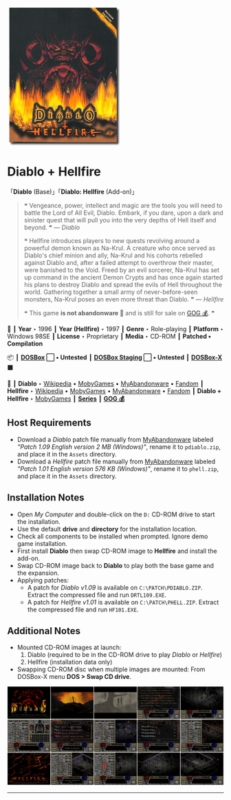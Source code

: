 ![](Thumbnail.png "application-thumbnail")

# Diablo + Hellfire

「**Diablo** (Base)」「**Diablo: Hellfire** (Add-on)」

> ❝ Vengeance, power, intellect and magic are the tools you will need to battle the Lord of All Evil, Diablo. Embark, if you dare, upon a dark and sinister quest that will pull you into the very depths of Hell itself and beyond. ❞ — *Diablo*
>
> ❝ Hellfire introduces players to new quests revolving around a powerful demon known as Na-Krul. A creature who once served as Diablo's chief minion and ally, Na-Krul and his cohorts rebelled against Diablo and, after a failed attempt to overthrow their master, were banished to the Void. Freed by an evil sorcerer, Na-Krul has set up command in the ancient Demon Crypts and has once again started his plans to destroy Diablo and spread the evils of Hell throughout the world. Gathering together a small army of never-before-seen monsters, Na-Krul poses an even more threat than Diablo. ❞ — *Hellfire*
>
> ❝ This game **is not abandonware 🚫** and is still for sale on [GOG 💰](https://www.gog.com/en/game/diablo). ❞
>

📌 ┃ **Year** ‣ 1996 ┃ **Year (Hellfire)** ‣ 1997 ┃ **Genre** ‣ Role-playing ┃ **Platform** ‣ Windows 98SE ┃ **License** ‣ Proprietary ┃ **Media** ‣ CD-ROM ┃ **Patched • Compilation** 

📦 ┃ **[DOSBox](https://www.dosbox.com/) ⬜ • Untested** ┃ **[DOSBox Staging](https://dosbox-staging.github.io/) ⬜ • Untested** ┃ **[DOSBox-X](https://dosbox-x.com/) 🟩** 

📎 ┃ **Diablo** ‣ [Wikipedia](https://en.wikipedia.org/wiki/Diablo_(video_game)) • [MobyGames](https://www.mobygames.com/game/339/diablo/) • [MyAbandonware](https://www.myabandonware.com/game/diablo-3it) • [Fandom](https://diablo.fandom.com/wiki/Diablo_(Game)) ┃ **Hellfire** ‣ [Wikipedia](https://en.wikipedia.org/wiki/Diablo:_Hellfire) • [MobyGames](https://www.mobygames.com/game/1462/hellfire/) • [MyAbandonware](https://www.myabandonware.com/game/hellfire-9z8) • [Fandom](https://diablo.fandom.com/wiki/Diablo:_Hellfire) ┃ **Diablo + Hellfire** ‣ [MobyGames](https://www.mobygames.com/game/1853/diablo-hellfire/) ┃ **[Series](https://en.wikipedia.org/wiki/Diablo_(series))** ┃ **[GOG 💰](https://www.gog.com/en/game/diablo)** 

## Host Requirements
- Download a *Diablo* patch file manually from [MyAbandonware](https://www.myabandonware.com/game/diablo-3it) labeled *"Patch 1.09 English version 2 MB (Windows)"*, rename it to `pdiablo.zip`, and place it in the `Assets` directory.
- Download a *Hellfire* patch file manually from [MyAbandonware](https://www.myabandonware.com/game/hellfire-9z8) labeled *"Patch 1.01 English version 576 KB (Windows)"*, rename it to `phell.zip`, and place it in the `Assets` directory.

## Installation Notes
- Open *My Computer* and double-click on the `D:` CD-ROM drive to start the installation.
- Use the default **drive** and **directory** for the installation location.
- Check all components to be installed when prompted. Ignore demo game installation.
- First install **Diablo** then swap CD-ROM image to **Hellfire** and install the add-on.
- Swap CD-ROM image back to **Diablo** to play both the base game and the expansion.
- Applying patches:
  - A patch for *Diablo v1.09* is available on `C:\PATCH\PDIABLO.ZIP`. Extract the compressed file and run `DRTL109.EXE`.
  - A patch for *Hellfire v1.01* is available on `C:\PATCH\PHELL.ZIP`. Extract the compressed file and run `HF101.EXE`.

## Additional Notes
- Mounted CD-ROM images at launch:
  1. Diablo (required to be in the CD-ROM drive to play *Diablo* or *Hellfire*)
  2. Hellfire (installation data only)
- Swapping CD-ROM disc when multiple images are mounted: From DOSBox-X menu **DOS > Swap CD drive**.

![](Montage.png "Diablo + Hellfire")

---

